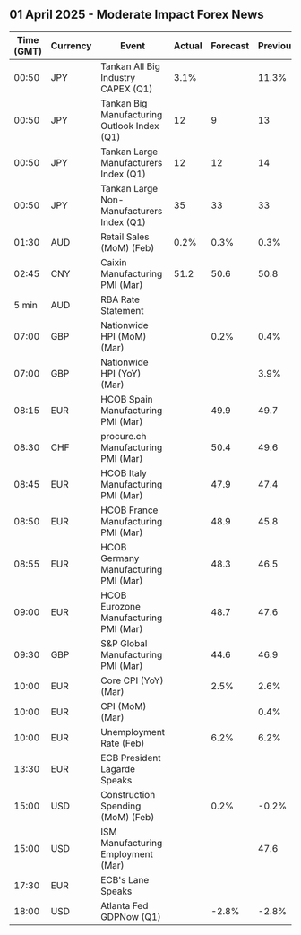 ## 01 April 2025 - Moderate Impact Forex News

| Time (GMT) | Currency | Event | Actual | Forecast | Previous |
|------|----------|-------|--------|----------|----------|
| 00:50 | JPY | Tankan All Big Industry CAPEX (Q1) | 3.1% |  | 11.3% |
| 00:50 | JPY | Tankan Big Manufacturing Outlook Index (Q1) | 12 | 9 | 13 |
| 00:50 | JPY | Tankan Large Manufacturers Index (Q1) | 12 | 12 | 14 |
| 00:50 | JPY | Tankan Large Non-Manufacturers Index (Q1) | 35 | 33 | 33 |
| 01:30 | AUD | Retail Sales (MoM) (Feb) | 0.2% | 0.3% | 0.3% |
| 02:45 | CNY | Caixin Manufacturing PMI (Mar) | 51.2 | 50.6 | 50.8 |
| 5 min | AUD | RBA Rate Statement |  |  |  |
| 07:00 | GBP | Nationwide HPI (MoM) (Mar) |  | 0.2% | 0.4% |
| 07:00 | GBP | Nationwide HPI (YoY) (Mar) |  |  | 3.9% |
| 08:15 | EUR | HCOB Spain Manufacturing PMI (Mar) |  | 49.9 | 49.7 |
| 08:30 | CHF | procure.ch Manufacturing PMI (Mar) |  | 50.4 | 49.6 |
| 08:45 | EUR | HCOB Italy Manufacturing PMI (Mar) |  | 47.9 | 47.4 |
| 08:50 | EUR | HCOB France Manufacturing PMI (Mar) |  | 48.9 | 45.8 |
| 08:55 | EUR | HCOB Germany Manufacturing PMI (Mar) |  | 48.3 | 46.5 |
| 09:00 | EUR | HCOB Eurozone Manufacturing PMI (Mar) |  | 48.7 | 47.6 |
| 09:30 | GBP | S&P Global Manufacturing PMI (Mar) |  | 44.6 | 46.9 |
| 10:00 | EUR | Core CPI (YoY) (Mar) |  | 2.5% | 2.6% |
| 10:00 | EUR | CPI (MoM) (Mar) |  |  | 0.4% |
| 10:00 | EUR | Unemployment Rate (Feb) |  | 6.2% | 6.2% |
| 13:30 | EUR | ECB President Lagarde Speaks |  |  |  |
| 15:00 | USD | Construction Spending (MoM) (Feb) |  | 0.2% | -0.2% |
| 15:00 | USD | ISM Manufacturing Employment (Mar) |  |  | 47.6 |
| 17:30 | EUR | ECB's Lane Speaks |  |  |  |
| 18:00 | USD | Atlanta Fed GDPNow (Q1) |  | -2.8% | -2.8% |
